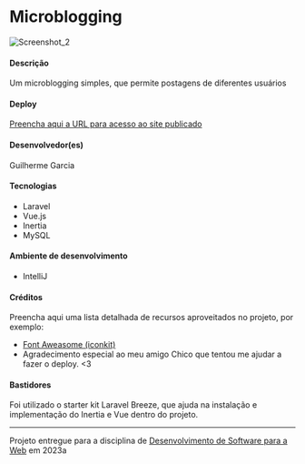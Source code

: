 # Microblogging

![Screenshot_2](https://github.com/elc1090/project3-guilherme/assets/86444781/507489e6-7211-41ae-ac74-58beff97f61b)


#### Descrição

Um microblogging simples, que permite postagens de diferentes usuários

#### Deploy

[Preencha aqui a URL para acesso ao site publicado](https://project3-guilherme-production.up.railway.app/)


#### Desenvolvedor(es)
Guilherme Garcia


#### Tecnologias

- Laravel
- Vue.js
- Inertia
- MySQL

#### Ambiente de desenvolvimento

- IntelliJ

#### Créditos

Preencha aqui uma lista detalhada de recursos aproveitados no projeto, por exemplo:
- [Font Aweasome (iconkit)](https://fontawesome.com/)
- Agradecimento especial ao meu amigo Chico que tentou me ajudar a fazer o deploy. <3

#### Bastidores

Foi utilizado o starter kit Laravel Breeze, que ajuda na instalação e implementação do Inertia e Vue dentro do projeto.

---
Projeto entregue para a disciplina de [Desenvolvimento de Software para a Web](http://github.com/andreainfufsm/elc1090-2023a) em 2023a

